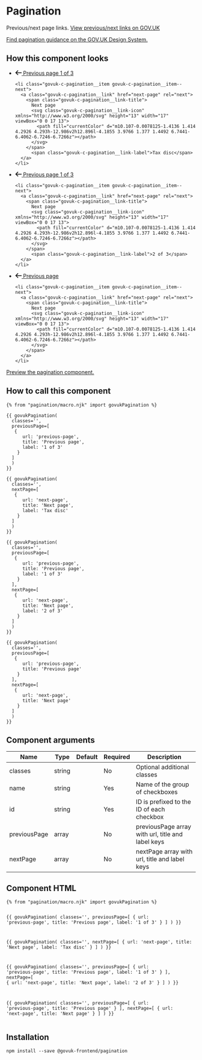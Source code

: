 

<h1 class="govuk-u-heading-36">
Pagination
</h1>

<p class="govuk-u-core-24">
  Previous/next page links.
  <a href="https://www.gov.uk/voting-in-the-uk/polling-stations">View previous/next links on GOV.UK</a>
</p>

<p class="govuk-u-copy-19">
  <a href="">Find pagination guidance on the GOV.UK Design System.</a>
</p>

<h2 class="govuk-u-heading-24">How this component looks</h2>

<div>

<nav class="govuk-c-pagination " role="navigation" aria-label="Pagination">
  <ul class="govuk-c-pagination__list">
    <li class="govuk-c-pagination__item govuk-c-pagination__item--previous">
      <a class="govuk-c-pagination__link" href="previous-page" rel="prev">
        <span class="govuk-c-pagination__link-title">
          <svg class="govuk-c-pagination__link-icon" xmlns="http://www.w3.org/2000/svg" height="13" width="17" viewBox="0 0 17 13">
            <path fill="currentColor" d="m6.5938-0.0078125-6.7266 6.7266 6.7441 6.4062 1.377-1.449-4.1856-3.9768h12.896v-2h-12.984l4.2931-4.293-1.414-1.414z"></path>
          </svg>
          Previous page
        </span>
          <span class="govuk-c-pagination__link-label">1 of 3</span>
      </a>
    </li>

  </ul>
</nav>


<nav class="govuk-c-pagination " role="navigation" aria-label="Pagination">
  <ul class="govuk-c-pagination__list">

    <li class="govuk-c-pagination__item govuk-c-pagination__item--next">
      <a class="govuk-c-pagination__link" href="next-page" rel="next">
        <span class="govuk-c-pagination__link-title">
          Next page
          <svg class="govuk-c-pagination__link-icon" xmlns="http://www.w3.org/2000/svg" height="13" width="17" viewBox="0 0 17 13">
            <path fill="currentColor" d="m10.107-0.0078125-1.4136 1.414 4.2926 4.293h-12.986v2h12.896l-4.1855 3.9766 1.377 1.4492 6.7441-6.4062-6.7246-6.7266z"></path>
          </svg>
        </span>
          <span class="govuk-c-pagination__link-label">Tax disc</span>
      </a>
    </li>
  </ul>
</nav>


<nav class="govuk-c-pagination " role="navigation" aria-label="Pagination">
  <ul class="govuk-c-pagination__list">
    <li class="govuk-c-pagination__item govuk-c-pagination__item--previous">
      <a class="govuk-c-pagination__link" href="previous-page" rel="prev">
        <span class="govuk-c-pagination__link-title">
          <svg class="govuk-c-pagination__link-icon" xmlns="http://www.w3.org/2000/svg" height="13" width="17" viewBox="0 0 17 13">
            <path fill="currentColor" d="m6.5938-0.0078125-6.7266 6.7266 6.7441 6.4062 1.377-1.449-4.1856-3.9768h12.896v-2h-12.984l4.2931-4.293-1.414-1.414z"></path>
          </svg>
          Previous page
        </span>
          <span class="govuk-c-pagination__link-label">1 of 3</span>
      </a>
    </li>

    <li class="govuk-c-pagination__item govuk-c-pagination__item--next">
      <a class="govuk-c-pagination__link" href="next-page" rel="next">
        <span class="govuk-c-pagination__link-title">
          Next page
          <svg class="govuk-c-pagination__link-icon" xmlns="http://www.w3.org/2000/svg" height="13" width="17" viewBox="0 0 17 13">
            <path fill="currentColor" d="m10.107-0.0078125-1.4136 1.414 4.2926 4.293h-12.986v2h12.896l-4.1855 3.9766 1.377 1.4492 6.7441-6.4062-6.7246-6.7266z"></path>
          </svg>
        </span>
          <span class="govuk-c-pagination__link-label">2 of 3</span>
      </a>
    </li>
  </ul>
</nav>


<nav class="govuk-c-pagination " role="navigation" aria-label="Pagination">
  <ul class="govuk-c-pagination__list">
    <li class="govuk-c-pagination__item govuk-c-pagination__item--previous">
      <a class="govuk-c-pagination__link" href="previous-page" rel="prev">
        <span class="govuk-c-pagination__link-title">
          <svg class="govuk-c-pagination__link-icon" xmlns="http://www.w3.org/2000/svg" height="13" width="17" viewBox="0 0 17 13">
            <path fill="currentColor" d="m6.5938-0.0078125-6.7266 6.7266 6.7441 6.4062 1.377-1.449-4.1856-3.9768h12.896v-2h-12.984l4.2931-4.293-1.414-1.414z"></path>
          </svg>
          Previous page
        </span>
      </a>
    </li>

    <li class="govuk-c-pagination__item govuk-c-pagination__item--next">
      <a class="govuk-c-pagination__link" href="next-page" rel="next">
        <span class="govuk-c-pagination__link-title">
          Next page
          <svg class="govuk-c-pagination__link-icon" xmlns="http://www.w3.org/2000/svg" height="13" width="17" viewBox="0 0 17 13">
            <path fill="currentColor" d="m10.107-0.0078125-1.4136 1.414 4.2926 4.293h-12.986v2h12.896l-4.1855 3.9766 1.377 1.4492 6.7441-6.4062-6.7246-6.7266z"></path>
          </svg>
        </span>
      </a>
    </li>
  </ul>
</nav>
</div>

<p class="govuk-u-copy-19">
<a href="http://govuk-frontend-review.herokuapp.com/components/pagination/preview">Preview the pagination component.
</a>
</p>

  <h2 class="govuk-u-heading-24">How to call this component</h2>

  <pre><code>{% from &quot;pagination/macro.njk&quot; import govukPagination %}

{{ govukPagination(
  classes=&#39;&#39;,
  previousPage=[
   {
      url: &#39;previous-page&#39;,
      title: &#39;Previous page&#39;,
      label: &#39;1 of 3&#39;
    }
  ]
  )
}}

{{ govukPagination(
  classes=&#39;&#39;,
  nextPage=[
   {
      url: &#39;next-page&#39;,
      title: &#39;Next page&#39;,
      label: &#39;Tax disc&#39;
    }
  ]
  )
}}

{{ govukPagination(
  classes=&#39;&#39;,
  previousPage=[
   {
      url: &#39;previous-page&#39;,
      title: &#39;Previous page&#39;,
      label: &#39;1 of 3&#39;
    }
  ],
  nextPage=[
   {
      url: &#39;next-page&#39;,
      title: &#39;Next page&#39;,
      label: &#39;2 of 3&#39;
    }
  ]
  )
}}

{{ govukPagination(
  classes=&#39;&#39;,
  previousPage=[
   {
      url: &#39;previous-page&#39;,
      title: &#39;Previous page&#39;
    }
  ],
  nextPage=[
   {
      url: &#39;next-page&#39;,
      title: &#39;Next page&#39;
    }
  ]
  )
}}</code></pre>

<h2 class="govuk-u-heading-24">Component arguments</h2>

<div>

<!-- TODO: Use the table macro here and pass it component argument data -->
| Name          | Type    | Default | Required | Description
|---            |---      |---      |---       |---
| classes       | string  |         | No       | Optional additional classes
| name          | string  |         | Yes      | Name of the group of checkboxes
| id            | string  |         | Yes      | ID is prefixed to the ID of each checkbox
| previousPage  | array   |         | No       | previousPage array with url, title and label keys
| nextPage      | array   |         | No       | nextPage array with url, title and label keys

</div>

<h2 class="govuk-u-heading-24">Component HTML</h2>
<pre><code>{% from &quot;pagination/macro.njk&quot; import govukPagination %}

{{ govukPagination(
  classes=&#39;&#39;,
  previousPage=[
   {
      url: &#39;previous-page&#39;,
      title: &#39;Previous page&#39;,
      label: &#39;1 of 3&#39;
    }
  ]
  )
}}

{{ govukPagination(
  classes=&#39;&#39;,
  nextPage=[
   {
      url: &#39;next-page&#39;,
      title: &#39;Next page&#39;,
      label: &#39;Tax disc&#39;
    }
  ]
  )
}}

{{ govukPagination(
  classes=&#39;&#39;,
  previousPage=[
   {
      url: &#39;previous-page&#39;,
      title: &#39;Previous page&#39;,
      label: &#39;1 of 3&#39;
    }
  ],
  nextPage=[
   {
      url: &#39;next-page&#39;,
      title: &#39;Next page&#39;,
      label: &#39;2 of 3&#39;
    }
  ]
  )
}}

{{ govukPagination(
  classes=&#39;&#39;,
  previousPage=[
   {
      url: &#39;previous-page&#39;,
      title: &#39;Previous page&#39;
    }
  ],
  nextPage=[
   {
      url: &#39;next-page&#39;,
      title: &#39;Next page&#39;
    }
  ]
  )
}}</code></pre>

<h2 class="govuk-u-heading-24">Installation</h2>
<pre><code>npm install --save @govuk-frontend/pagination</code></pre>

